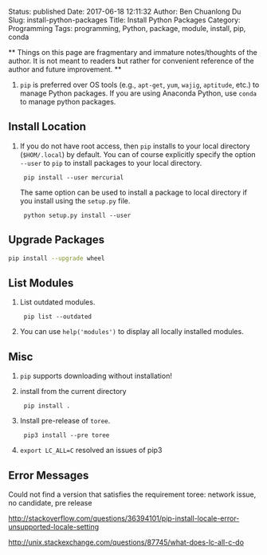 Status: published
Date: 2017-06-18 12:11:32
Author: Ben Chuanlong Du
Slug: install-python-packages
Title: Install Python Packages
Category: Programming
Tags: programming, Python, package, module, install, pip, conda

**
Things on this page are
fragmentary and immature notes/thoughts of the author.
It is not meant to readers
but rather for convenient reference of the author and future improvement.
**

1. `pip` is preferred over OS tools
    (e.g., `apt-get`, `yum`, `wajig`, `aptitude`, etc.) to manage Python packages.
    If you are using Anaconda Python,
    use `conda` to manage python packages.

## Install Location

1. If you do not have root access,
    then `pip` installs to your local directory (`$HOM/.local`) by default.
    You can of course explicitly specify the option `--user` to `pip`
    to install packages to your local directory.

        pip install --user mercurial

    The same option can be used to install a package to local directory
    if you install using the `setup.py` file.

        python setup.py install --user

## Upgrade Packages

```sh
pip install --upgrade wheel
```

## List Modules

1. List outdated modules.

        pip list --outdated

2. You can use `help('modules')` to display all locally installed modules.

## Misc

1. `pip` supports downloading without installation!

2. install from the current directory

        pip install .

3. Install pre-release of `toree`.

        pip3 install --pre toree

4. `export LC_ALL=C` resolved an issues of pip3

## Error Messages

Could not find a version that satisfies the requirement toree:
network issue, no candidate, pre release


http://stackoverflow.com/questions/36394101/pip-install-locale-error-unsupported-locale-setting

http://unix.stackexchange.com/questions/87745/what-does-lc-all-c-do



